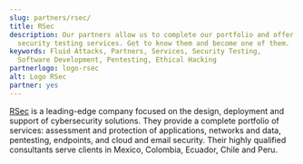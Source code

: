 ```yaml
---
slug: partners/rsec/
title: RSec
description: Our partners allow us to complete our portfolio and offer better
  security testing services. Get to know them and become one of them.
keywords: Fluid Attacks, Partners, Services, Security Testing,
  Software Development, Pentesting, Ethical Hacking
partnerlogo: logo-rsec
alt: Logo RSec
partner: yes
---
```


[RSec](https://www.rsecgroup.com/) is a leading-edge company focused on
the design, deployment and support of cybersecurity solutions. They
provide a complete portfolio of services: assessment and protection of
applications, networks and data, pentesting, endpoints, and cloud and
email security. Their highly qualified consultants serve clients in
Mexico, Colombia, Ecuador, Chile and Peru.
